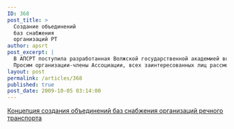```yaml
---
ID: 368
post_title: >
  Создание объединений
  баз снабжения
  организаций РТ
author: apsrt
post_excerpt: |
  В АПСРТ поступила разработанная Волжской государственной академией водного транспорта Концепция создания объединений баз снабжения организаций речного транспорта (приводятся ее основные положения).<br />
  Просим организации-члены Ассоциации, всех заинтересованных лиц рассмотреть прилагаемые материалы и направить вашу  оценку актуальности     решаемой задачи и практичности предлагаемой концепции ее решения разработчику - доценту кафедры логистики и маркетинга ВГАВТ Цверову  Владимиру Викторовичу по адресу  tsvv@mail.ru
layout: post
permalink: /articles/368
published: true
post_date: 2009-10-05 03:14:00
---
```

<a href="http://www.apsrt.ru/docs/koncepcia.doc"><span style="text-decoration:underline;"> Концепция создания объединений баз снабжения организаций речного транспорта </span></a>